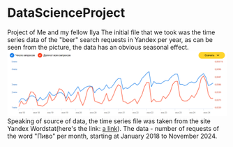 # DataScienceProject
Project of Me and my fellow Ilya
The initial file that we took was the time series data of the "beer" search requests in Yandex per year, as can be seen from the picture, the data has an obvious seasonal effect.
![alt text](https://github.com/Legard525/DataScienceProject/blob/main/BeerStatistics.png)
Speaking of source of data, the time series file was taken from the site Yandex Wordstat(here's the link: [a link](https://wordstat.yandex.ru/?region=all&view=graph&words=%D0%9F%D0%B8%D0%B2%D0%BE)). 
The data - number of requests of the word "Пиво" per month, starting at January 2018 to November 2024.
